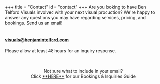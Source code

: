 +++
title = "Contact"
id = "contact"
+++
Are you looking to have Ben Telford Visuals involved with your next visual production? We're happy to answer any questions you may have regarding services, pricing, and bookings. Send us an email!
<br>
<br>
####  visuals@benjamintelford.com
Please allow at least 48 hours for an inquiry response.
<br>
<br>
<br>
<p align="center">Not sure what to include in your email?
<br>
Click <a href="https://benjamintelford.com/img/Bookings-Inquiries-Guide.pdf">**HERE**</a> for our Bookings & Inquiries Guide</p>

